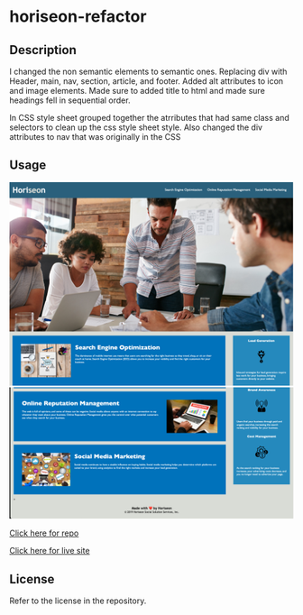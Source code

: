 # horiseon-refactor

## Description

I changed the non semantic elements to semantic ones. Replacing div with Header, main, nav, section, article, and footer. Added alt attributes to icon and image elements. Made sure to added title to html and made sure headings fell in sequential order.

In CSS style sheet grouped together the atrributes that had same class and selectors to clean up the css style sheet style. Also changed the div attributes to nav that was originally in the CSS

## Usage 

<img src="https://github.com/jtpham13/horiseon-refactor/blob/main/assets/images/screenshot1.png"/>
<img src="https://github.com/jtpham13/horiseon-refactor/blob/main/assets/images/screenshot2.png"/>


[Click here for repo](https://github.com/jtpham13/horiseon-refactor)

[Click here for live site](https://jtpham13.github.io/horiseon-refactor/)

## License

Refer to the license in the repository.


